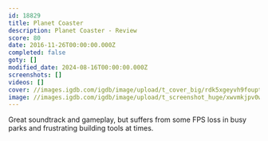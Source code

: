 ```yaml
---
id: 18829
title: Planet Coaster
description: Planet Coaster - Review
score: 80
date: 2016-11-26T00:00:00.000Z
completed: false
goty: []
modified_date: 2024-08-16T00:00:00.000Z
screenshots: []
videos: []
cover: //images.igdb.com/igdb/image/upload/t_cover_big/rdk5xgeyvh9foupt0vu3.jpg
image: //images.igdb.com/igdb/image/upload/t_screenshot_huge/xwvmkjpv0wy82ezqedjq.jpg
---
```

Great soundtrack and gameplay, but suffers from some FPS loss in busy parks and frustrating building tools at times.